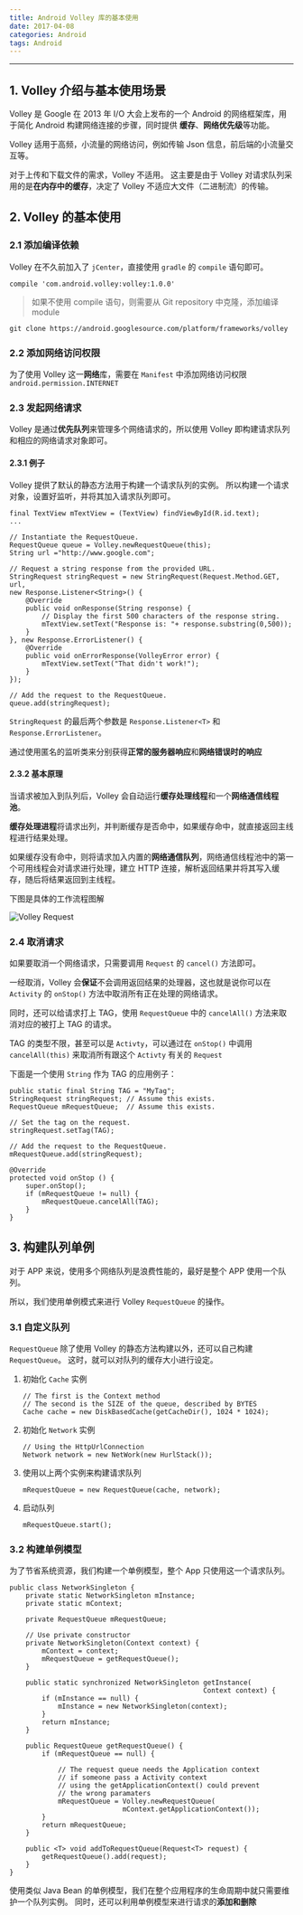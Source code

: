 ```yaml
---
title: Android Volley 库的基本使用
date: 2017-04-08
categories: Android
tags: Android
---
```


---

## 1. Volley 介绍与基本使用场景

Volley 是 Google 在 2013 年 I/O 大会上发布的一个 Android 的网络框架库，用于简化 Android 构建网络连接的步骤，同时提供 **缓存**、**网络优先级**等功能。

Volley 适用于高频，小流量的网络访问，例如传输 Json 信息，前后端的小流量交互等。

对于上传和下载文件的需求，Volley 不适用。
这主要是由于 Volley 对请求队列采用的是**在内存中的缓存**，决定了 Volley 不适应大文件（二进制流）的传输。

## 2. Volley 的基本使用

### 2.1 添加编译依赖

Volley 在不久前加入了 `jCenter`，直接使用 `gradle` 的 `compile` 语句即可。

```
compile 'com.android.volley:volley:1.0.0'
```

> 如果不使用 compile 语句，则需要从 Git repository 中克隆，添加编译 module

```
git clone https://android.googlesource.com/platform/frameworks/volley
```

### 2.2 添加网络访问权限

为了使用 Volley 这一**网络**库，需要在 `Manifest` 中添加网络访问权限 `android.permission.INTERNET`

### 2.3 发起网络请求

Volley 是通过**优先队列**来管理多个网络请求的，所以使用 Volley 即构建请求队列和相应的网络请求对象即可。

#### 2.3.1 例子

Volley 提供了默认的静态方法用于构建一个请求队列的实例。
所以构建一个请求对象，设置好监听，并将其加入请求队列即可。

```
final TextView mTextView = (TextView) findViewById(R.id.text);
...

// Instantiate the RequestQueue.
RequestQueue queue = Volley.newRequestQueue(this);
String url ="http://www.google.com";

// Request a string response from the provided URL.
StringRequest stringRequest = new StringRequest(Request.Method.GET,
url,
new Response.Listener<String>() {
    @Override
    public void onResponse(String response) {
        // Display the first 500 characters of the response string.
        mTextView.setText("Response is: "+ response.substring(0,500));
    }
}, new Response.ErrorListener() {
    @Override
    public void onErrorResponse(VolleyError error) {
        mTextView.setText("That didn't work!");
    }
});

// Add the request to the RequestQueue.
queue.add(stringRequest);
```

`StringRequest` 的最后两个参数是 `Response.Listener<T>` 和 `Response.ErrorListener`。

通过使用匿名的监听类来分别获得**正常的服务器响应**和**网络错误时的响应**

#### 2.3.2 基本原理

当请求被加入到队列后，Volley 会自动运行**缓存处理线程**和一个**网络通信线程池**。

**缓存处理进程**将请求出列，并判断缓存是否命中，如果缓存命中，就直接返回主线程进行结果处理。

如果缓存没有命中，则将请求加入内置的**网络通信队列**，网络通信线程池中的第一个可用线程会对请求进行处理，建立 HTTP 连接，解析返回结果并将其写入缓存，随后将结果返回到主线程。

下图是具体的工作流程图解

![Volley Request](http://i2.piimg.com/3b76b51675570a97.png)

### 2.4 取消请求

如果要取消一个网络请求，只需要调用 `Request` 的 `cancel()` 方法即可。

一经取消，Volley 会**保证**不会调用返回结果的处理器，这也就是说你可以在 `Activity` 的 `onStop()` 方法中取消所有正在处理的网络请求。

同时，还可以给请求打上 TAG，使用 `RequestQueue` 中的 `cancelAll()` 方法来取消对应的被打上 TAG 的请求。

TAG 的类型不限，甚至可以是 `Activty`，可以通过在 `onStop()` 中调用 `cancelAll(this)` 来取消所有跟这个 `Activty` 有关的 `Request`

下面是一个使用 `String` 作为 TAG 的应用例子：

```
public static final String TAG = "MyTag";
StringRequest stringRequest; // Assume this exists.
RequestQueue mRequestQueue;  // Assume this exists.

// Set the tag on the request.
stringRequest.setTag(TAG);

// Add the request to the RequestQueue.
mRequestQueue.add(stringRequest);

@Override
protected void onStop () {
    super.onStop();
    if (mRequestQueue != null) {
        mRequestQueue.cancelAll(TAG);
    }
}
```

## 3. 构建队列单例

对于 APP 来说，使用多个网络队列是浪费性能的，最好是整个 APP 使用一个队列。

所以，我们使用单例模式来进行 Volley `RequestQueue` 的操作。

### 3.1 自定义队列

`RequestQueue` 除了使用 Volley 的静态方法构建以外，还可以自己构建 `RequestQueue`。
这时，就可以对队列的缓存大小进行设定。

1. 初始化 `Cache` 实例

    ```
    // The first is the Context method
    // The second is the SIZE of the queue, described by BYTES
    Cache cache = new DiskBasedCache(getCacheDir(), 1024 * 1024);
    ```

2. 初始化 `Network` 实例

    ```
    // Using the HttpUrlConnection
    Network network = new NetWork(new HurlStack());
    ```

3. 使用以上两个实例来构建请求队列

    ```
    mRequestQueue = new RequestQueue(cache, network);
    ```

4. 启动队列

    ```
    mRequestQueue.start();
    ```

### 3.2 构建单例模型

为了节省系统资源，我们构建一个单例模型，整个 App 只使用这一个请求队列。

```
public class NetworkSingleton {
    private static NetworkSingleton mInstance;
    private static mContext;

    private RequestQueue mRequestQueue;

    // Use private constructor
    private NetworkSingleton(Context context) {
        mContext = context;
        mRequestQueue = getRequestQueue();
    }

    public static synchronized NetworkSingleton getInstance(
                                                Context context) {
        if (mInstance == null) {
            mInstance = new NetworkSingleton(context);
        }
        return mInstance;
    }

    public RequestQueue getRequestQueue() {
        if (mRequestQueue == null) {

            // The request queue needs the Application context
            // if someone pass a Activity context
            // using the getApplicationContext() could prevent
            // the wrong paramaters
            mRequestQueue = Volley.newRequestQueue(
                            mContext.getApplicationContext());
        }
        return mRequestQueue;
    }

    public <T> void addToRequestQueue(Request<T> request) {
        getRequestQueue().add(request);
    }
}
```

使用类似 Java Bean 的单例模型，我们在整个应用程序的生命周期中就只需要维护一个队列实例。
同时，还可以利用单例模型来进行请求的**添加和删除**
